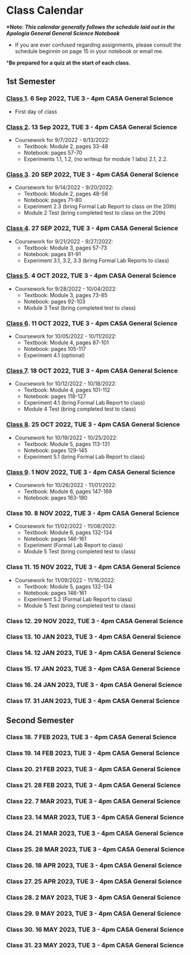 # Class Calendar

**\*Note: *This calendar generally follows the schedule laid out in the Apologia General General Science Notebook***
- If you are ever confused regarding assignments, please consult the schedule beginnin on page 15 in your notebook or email me.

\***Be prepared for a quiz at the start of each class.**

## 1st Semester

### [Class 1](/Class1). 6 Sep 2022, TUE 3 - 4pm CASA General Science

- First day of class

### [Class 2](/Class2). 13 Sep 2022, TUE 3 - 4pm CASA General Science

- Coursework for 9/7/2022 \- 9/13/2022:
    - Textbook: Module 2, pages 33-48
    - Notebook: pages 57-70
    - Experiments 1.1, 1.2, (no writeup for module 1 labs) 2.1, 2.2.

### [Class 3](/Class3). 20 SEP 2022, TUE 3 - 4pm CASA General Science

- Coursework for 9/14/2022 \- 9/20/2022:
    - Textbook: Module 2, pages 48-56
    - Notebook: pages 71-80
    - Experiment 2.3 (bring Formal Lab Report to class on the 20th)
    - Module 2 Test (bring completed test to class on the 20th)

### [Class 4](/Class4). 27 SEP 2022, TUE 3 - 4pm CASA General Science

- Coursework for 9/21/2022 \- 9/27/2022:
    - Textbook: Module 3, pages 57-73
    - Notebook: pages 81-91
    - Experiment 3.1, 3.2, 3.3 (bring Formal Lab Reports to class)


### [Class 5](/Class5). 4 OCT 2022, TUE 3 - 4pm CASA General Science

- Coursework for 9/28/2022 \- 10/04/2022:
    - Textbook: Module 3, pages 73-85
    - Notebook: pages 92-103
    - Module 3 Test (bring completed test to class)

### [Class 6](/Class6). 11 OCT 2022, TUE 3 - 4pm CASA General Science

- Coursework for 10/05/2022 \- 10/11/2022:
    - Textbook: Module 4, pages 87-101
    - Notebook: pages 105-117
    - Experiment 4.1 (optional)

### [Class 7](/Class7). 18 OCT 2022, TUE 3 - 4pm CASA General Science

- Coursework for 10/12/2022 \- 10/18/2022:
    - Textbook: Module 4, pages 101-112
    - Notebook: pages 118-127
    - Experiment 4.1 (bring Formal Lab Report to class)
    - Module 4 Test (bring completed test to class)

### [Class 8](/Class8). 25 OCT 2022, TUE 3 - 4pm CASA General Science

- Coursework for 10/19/2022 \- 10/25/2022:
    - Textbook: Module 5, pages 113-131
    - Notebook: pages 129-145
    - Experiment 5.1 (bring Formal Lab Report to class)

### [Class 9](/Class9). 1 NOV 2022, TUE 3 - 4pm CASA General Science

- Coursework for 10/26/2022 \- 11/01/2022:
    - Textbook: Module 6, pages 147-169
    - Notebook: pages 163-180

### Class 10. 8 NOV 2022, TUE 3 - 4pm CASA General Science

- Coursework for 11/02/2022 \- 11/08/2022:
    - Textbook: Module 6, pages 132-134
    - Notebook: pages 146-161
    - Experiment (Formal Lab Report to class)
    - Module 5 Test (bring completed test to class)

### Class 11. 15 NOV 2022, TUE 3 - 4pm CASA General Science

- Coursework for 11/09/2022 \- 11/16/2022:
    - Textbook: Module 5, pages 132-134
    - Notebook: pages 146-161
    - Experiment 5.2 (Formal Lab Report to class)
    - Module 5 Test (bring completed test to class)


### Class 12. 29 NOV 2022, TUE 3 - 4pm CASA General Science

### Class 13. 10 JAN 2023, TUE 3 - 4pm CASA General Science

### Class 14. 12 JAN 2023, TUE 3 - 4pm CASA General Science

### Class 15. 17 JAN 2023, TUE 3 - 4pm CASA General Science

### Class 16. 24 JAN 2023, TUE 3 - 4pm CASA General Science

### Class 17. 31 JAN 2023, TUE 3 - 4pm CASA General Science

## Second Semester

### Class 18. 7 FEB 2023, TUE 3 - 4pm CASA General Science

### Class 19. 14 FEB 2023, TUE 3 - 4pm CASA General Science

### Class 20. 21 FEB 2023, TUE 3 - 4pm CASA General Science

### Class 21. 28 FEB 2023, TUE 3 - 4pm CASA General Science

### Class 22. 7 MAR 2023, TUE 3 - 4pm CASA General Science

### Class 23. 14 MAR 2023, TUE 3 - 4pm CASA General Science

### Class 24. 21 MAR 2023, TUE 3 - 4pm CASA General Science

### Class 25. 28 MAR 2023, TUE 3 - 4pm CASA General Science

### Class 26. 18 APR 2023, TUE 3 - 4pm CASA General Science

### Class 27. 25 APR 2023, TUE 3 - 4pm CASA General Science

### Class 28. 2 MAY 2023, TUE 3 - 4pm CASA General Science

### Class 29. 9 MAY 2023, TUE 3 - 4pm CASA General Science

### Class 30. 16 MAY 2023, TUE 3 - 4pm CASA General Science

### Class 31. 23 MAY 2023, TUE 3 - 4pm CASA General Science
